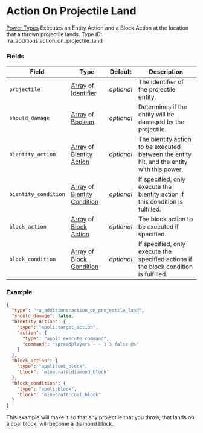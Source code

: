 # Action On Projectile Land
[Power Types](../power_types.md)
Executes an Entity Action and a Block Action at the location that a thrown projectile lands.
Type ID: `ra_additions:action_on_projectile_land
### Fields
 | Field | Type | Default | Description | 
|---|---|---|---|
 | `projectile` | [Array](../data_types/array.md) of [Identifier](../data_types/identifier.md) | _optional_ | The identifier of the projectile entity. | 
 | `should_damage` | [Array](../data_types/array.md) of [Boolean](../data_types/boolean.md) | _optional_ | Determines if the entity will be damaged by the projectile. | 
 | `bientity_action` | [Array](../data_types/array.md) of [Bientity Action](../bientity_action_types.md) | _optional_ | The bientity action to be executed between the entity hit, and the entity with this power. | 
 | `bientity_condition` | [Array](../data_types/array.md) of [Bientity Condition](../bientity_condition_types.md) | _optional_ | If specified, only execute the bientity action if this condition is fulfilled. | 
 | `block_action` | [Array](../data_types/array.md) of [Block Action](../block_action_types.md) | _optional_ | The block action to be executed if specified. | 
 | `block_condition` | [Array](../data_types/array.md) of [Block Condition](../block_condition_types.md) | _optional_ | If specified, only execute the specified actions if the block condition is fulfilled. | 

### Example
```json
{
  "type": "ra_additions:action_on_projectile_land",
  "should_damage": false,
  "bientity_action": {
    "type": "apoli:target_action",
    "action": {
      "type": "apoli:execute_command",
      "command": "spreadplayers ~ ~ 1 3 false @s"
    }
  },
  "block_action": {
    "type": "apoli:set_block",
    "block": "minecraft:diamond_block"
  },
  "block_condition": {
    "type": "apoli:block",
    "block": "minecraft:coal_block"
  }
}
```
This example will make it so that any projectile that you throw, that lands on a coal block, will become a diamond block.
